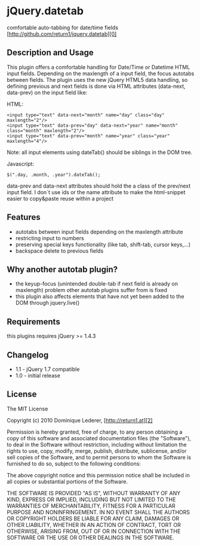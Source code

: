  jQuery.datetab
=================
comfortable auto-tabbing for date/time fields
[http://github.com/return1/jquery.datetab][0]

Description and Usage
---------------------

This plugin offers a comfortable handling for Date/Time or Datetime HTML input fields. Depending on the maxlength of a input field, the focus autotabs between fields. The plugin uses the new jQuery HTML5 data handling, so defining previous and next fields is done
via HTML attributes (data-next, data-prev) on the input field like:

HTML:

    <input type="text" data-next="month" name="day" class="day" maxlength="2"/>
    <input type="text" data-prev="day" data-next="year" name="month" class="month" maxlength="2"/>
    <input type="text" data-prev="month" name="year" class="year" maxlength="4"/>

Note: all input elements using dateTab() should be siblings in the DOM tree.

Javascript:

    $(".day, .month, .year").dateTab();

data-prev and data-next attributes should hold the a class of the prev/next input field. I don´t use ids or the name attribute to make the html-snippet easier to copy&paste reuse within a project

Features
--------

* autotabs between input fields depending on the maxlength attribute
* restricting input to numbers
* preserving special keys functionality (like tab, shift-tab, cursor keys,...)
* backspace delete to previous fields

Why another autotab plugin?
---------------------------

* the keyup-focus (unintended double-tab if next field is already on maxlength) problem other autotab plugins suffer from is fixed
* this plugin also affects elements that have not yet been added to the DOM through jquery.live()


Requirements
------------

this plugins requires jQuery >= 1.4.3

Changelog
---------

* 1.1 - jQuery 1.7 compatible
* 1.0 - initial release


License
-------

The MIT License

Copyright (c) 2010 Dominique Lederer, [http://return1.at][2]

Permission is hereby granted, free of charge, to any person obtaining
a copy of this software and associated documentation files (the
"Software"), to deal in the Software without restriction, including
without limitation the rights to use, copy, modify, merge, publish,
distribute, sublicense, and/or sell copies of the Software, and to
permit persons to whom the Software is furnished to do so, subject to
the following conditions:

The above copyright notice and this permission notice shall be
included in all copies or substantial portions of the Software.

THE SOFTWARE IS PROVIDED "AS IS", WITHOUT WARRANTY OF ANY KIND,
EXPRESS OR IMPLIED, INCLUDING BUT NOT LIMITED TO THE WARRANTIES OF
MERCHANTABILITY, FITNESS FOR A PARTICULAR PURPOSE AND
NONINFRINGEMENT. IN NO EVENT SHALL THE AUTHORS OR COPYRIGHT HOLDERS BE
LIABLE FOR ANY CLAIM, DAMAGES OR OTHER LIABILITY, WHETHER IN AN ACTION
OF CONTRACT, TORT OR OTHERWISE, ARISING FROM, OUT OF OR IN CONNECTION
WITH THE SOFTWARE OR THE USE OR OTHER DEALINGS IN THE SOFTWARE.

[0]: http://github.com/return1/jquery.datetab "jQuery.datetab"
[1]: http://www.mathachew.com/sandbox/jquery-autotab/ "jQuery.autotab"
[2]: http://return1.at/ "return1"
